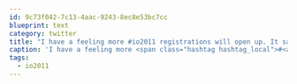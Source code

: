 ```yaml
---
id: 9c73f042-7c13-4aac-9243-8ec8e53bc7cc
blueprint: text
category: twitter
title: "I have a feeling more #io2011 registrations will open up. It said 'sold out' before I completed my reg in another window."
caption: 'I have a feeling more <span class="hashtag hashtag_local">#<a href="http://tweettemp.darylchymko.ca/?tag=io2011">io2011</a> registrations will open up. It said ''sold out'' before I completed my reg in another window.'
tags:
  - io2011
---
```

